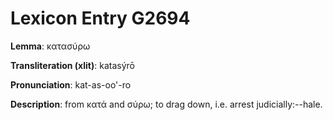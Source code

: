 # Lexicon Entry G2694

**Lemma**: κατασύρω

**Transliteration (xlit)**: katasýrō

**Pronunciation**: kat-as-oo'-ro

**Description**:
from κατά and σύρω; to drag down, i.e. arrest judicially:--hale.
